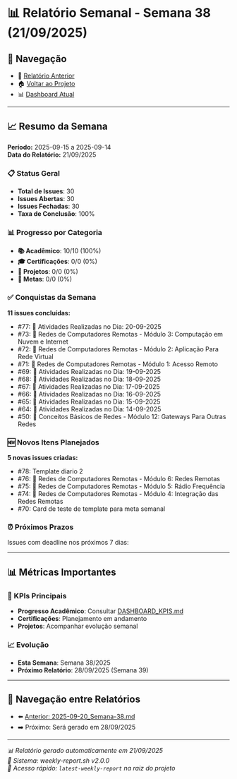 # 📊 Relatório Semanal - Semana 38 (21/09/2025)

## 🔗 Navegação
- 📄 [Relatório Anterior](./2025-09-20_Semana-38.md)
- 🏠 [Voltar ao Projeto](../../README.md)
- 📊 [Dashboard Atual](../../DASHBOARD_KPIS.md)

---

## 📈 Resumo da Semana
**Período:** 2025-09-15 a 2025-09-14  
**Data do Relatório:** 21/09/2025

### 📋 Status Geral
- **Total de Issues**: 30
- **Issues Abertas**: 30  
- **Issues Fechadas**: 30
- **Taxa de Conclusão**: 100%

### 📊 Progresso por Categoria
- **📚 Acadêmico**: 10/10 (100%)
- **🎓 Certificações**: 0/0 (0%)
- **🚀 Projetos**: 0/0 (0%)
- **🎯 Metas**: 0/0 (0%)

### ✅ Conquistas da Semana
**11 issues concluídas:**
- #77: 📝 Atividades Realizadas no Dia: 20-09-2025
- #73: 📖 Redes de Computadores Remotas - Módulo 3: Computação em Nuvem e Internet
- #72: 📖 Redes de Computadores Remotas - Módulo 2: Aplicação Para Rede Virtual
- #71: 📖 Redes de Computadores Remotas - Módulo 1: Acesso Remoto
- #69: 📝 Atividades Realizadas no Dia: 19-09-2025
- #68: 📝 Atividades Realizadas no Dia: 18-09-2025
- #67: 📝 Atividades Realizadas no Dia: 17-09-2025
- #66: 📝 Atividades Realizadas no Dia: 16-09-2025
- #65: 📝 Atividades Realizadas no Dia: 15-09-2025
- #64: 📝 Atividades Realizadas no Dia: 14-09-2025
- #50: 📖 Conceitos Básicos de Redes - Módulo 12: Gateways Para Outras Redes

### 🆕 Novos Itens Planejados
**5 novas issues criadas:**
- #78: Template diario 2
- #76: 📖 Redes de Computadores Remotas - Módulo 6: Redes Remotas
- #75: 📖 Redes de Computadores Remotas - Módulo 5: Rádio Frequência
- #74: 📖 Redes de Computadores Remotas - Módulo 4: Integração das Redes Remotas
- #70: Card de teste de template para meta semanal

### ⏰ Próximos Prazos
Issues com deadline nos próximos 7 dias:

---

## 📊 Métricas Importantes

### 🎯 KPIs Principais
- **Progresso Acadêmico**: Consultar [DASHBOARD_KPIS.md](../../DASHBOARD_KPIS.md)
- **Certificações**: Planejamento em andamento
- **Projetos**: Acompanhar evolução semanal

### 📈 Evolução
- **Esta Semana**: Semana 38/2025
- **Próximo Relatório**: 28/09/2025 (Semana 39)

---

## 🔄 Navegação entre Relatórios
- ⬅️ [Anterior: 2025-09-20_Semana-38.md](./2025-09-20_Semana-38.md)
- ➡️ Próximo: Será gerado em 28/09/2025

---

*📊 Relatório gerado automaticamente em 21/09/2025*  
*🤖 Sistema: weekly-report.sh v2.0.0*  
*🔗 Acesso rápido: `latest-weekly-report` na raiz do projeto*

